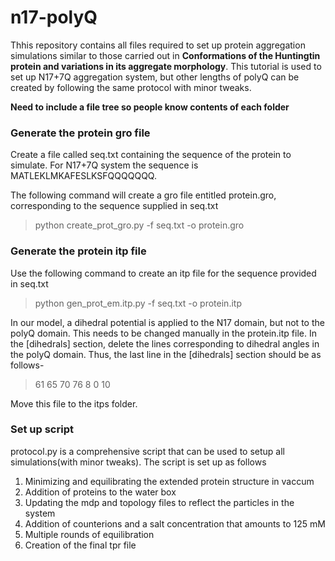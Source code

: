 # n17-polyQ


Thhis repository contains all files required to set up protein aggregation simulations similar to those carried out in  **Conformations of the Huntingtin protein and variations in its aggregate morphology**. This tutorial is used to set up N17+7Q aggregation system, but other lengths of polyQ can be created by following the same protocol with minor tweaks. 

**Need to include a file tree so people know contents of each folder**

### Generate the protein gro file 
Create a file called seq.txt containing the sequence of the protein to simulate. For N17+7Q system the sequence is MATLEKLMKAFESLKSFQQQQQQQ.

The following command will create a gro file entitled protein.gro, corresponding to the sequence supplied in seq.txt
> python create_prot_gro.py -f seq.txt -o protein.gro

### Generate the protein itp file

Use the following command to create an itp file for the sequence provided in seq.txt
> python gen_prot_em.itp.py -f seq.txt -o protein.itp

In our model, a dihedral potential is applied to the N17 domain, but not to the polyQ domain. This needs to be changed manually in the protein.itp file. In the [dihedrals] section, delete the lines corresponding to dihedral angles in the polyQ domain. Thus, the last line in the [dihedrals] section should be as follows-
> 61              65              70              76              8                 0      10

Move this file to the itps folder.

### Set up script

protocol.py is a comprehensive script that can be used to setup all simulations(with minor tweaks). The script is set up as follows

1. Minimizing and equilibrating the extended protein structure in vaccum
2. Addition of proteins to the water box
3. Updating the mdp and topology files to reflect the particles in the system 
4. Addition of counterions and a salt concentration that amounts to 125 mM
5. Multiple rounds of equilibration
6. Creation of the final tpr file



